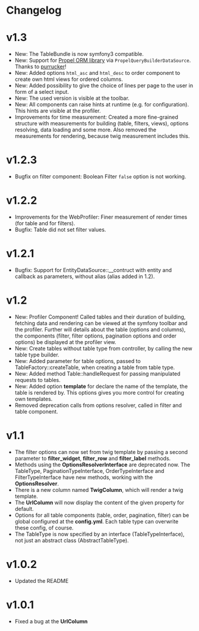 Changelog
===========
v1.3
===
* New: The TableBundle is now symfony3 compatible.
* New: Support for [Propel ORM library](http://propelorm.org/) via `PropelQueryBuilderDataSource`. Thanks to [purrucker](https://github.com/purrucker)!
* New: Added options `html_asc` and `html_desc` to order component to create own html views for ordered columns.
* New: Added possibility to give the choice of lines per page to the user in form of a select input.
* New: The used version is visible at the toolbar.
* New: All components can raise hints at runtime (e.g. for configuration). This hints are visible at the profiler.
* Improvements for time measurement: Created a more fine-grained structure with measurements for building (table, filters, views), options resolving, data loading and some more. Also removed the measurements for rendering, because twig measurement includes this.

v1.2.3
===
* Bugfix on filter component: Boolean Filter `false` option is not working.

v1.2.2
===
* Improvements for the WebProfiler: Finer measurement of render times (for table and for filters).
* Bugfix: Table did not set filter values.

v1.2.1
===
* Bugfix: Support for EntityDataSource::__contruct with entity and callback as parameters, without alias (alias added in 1.2).

v1.2
===
* New: Profiler Component! Called tables and their duration of building, fetching data and rendering can be viewed at the symfony toolbar and the profiler. Further will details about the table (options and columns), the components (filter, filter options, pagination options and order options) be displayed at the profiler view. 
* New: Create tables without table type from controller, by calling the new table type builder.
* New: Added parameter for table options, passed to TableFactory::createTable, when creating a table from table type.
* New: Added method Table::handleRequest for passing manipulated requests to tables.
* New: Added option **template** for declare the name of the template, the table is rendered by. This options gives you more control for creating own templates.
* Removed deprecation calls from options resolver, called in filter and table component.

v1.1
===
* The filter options can now set from twig template by passing a second parameter to **filter_widget**, **filter_row** and **filter_label** methods.
* Methods using the **OptionsResolverInterface** are deprecated now. The TableType, PaginationTypeInterface, OrderTypeInterface and FilterTypeInterface have new methods, working with the **OptionsResolver**.
* There is a new column named **TwigColumn**, which will render a twig template.
* The **UrlColumn** will now display the content of the given property for default.
* Options for all table components (table, order, pagination, filter) can be global configured at the **config.yml**. Each table type can overwrite these config, of course.
* The TableType is now specified by an interface (TableTypeInterface), not just an abstract class (AbstractTableType).

v1.0.2
===
* Updated the README

v1.0.1
===
* Fixed a bug at the **UrlColumn**